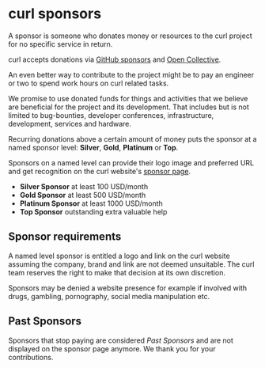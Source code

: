 <!--
Copyright (C) Daniel Stenberg, <daniel@haxx.se>, et al.

SPDX-License-Identifier: curl
-->

# curl sponsors

A sponsor is someone who donates money or resources to the curl project for no
specific service in return.

curl accepts donations via [GitHub sponsors](https://github.com/sponsors/curl)
and [Open Collective](https://opencollective.com/curl).

An even better way to contribute to the project might be to pay an engineer or
two to spend work hours on curl related tasks.

We promise to use donated funds for things and activities that we believe are
beneficial for the project and its development. That includes but is not
limited to bug-bounties, developer conferences, infrastructure, development,
services and hardware.

Recurring donations above a certain amount of money puts the sponsor at a
named sponsor level: **Silver**, **Gold**, **Platinum** or **Top**.

Sponsors on a named level can provide their logo image and preferred URL and
get recognition on the curl website's [sponsor
page](https://curl.se/sponsors.html).

- **Silver Sponsor** at least 100 USD/month
- **Gold Sponsor** at least 500 USD/month
- **Platinum Sponsor** at least 1000 USD/month
- **Top Sponsor** outstanding extra valuable help

## Sponsor requirements

A named level sponsor is entitled a logo and link on the curl website assuming
the company, brand and link are not deemed unsuitable. The curl team reserves
the right to make that decision at its own discretion.

Sponsors may be denied a website presence for example if involved with drugs,
gambling, pornography, social media manipulation etc.

## Past Sponsors

Sponsors that stop paying are considered *Past Sponsors* and are not displayed
on the sponsor page anymore. We thank you for your contributions.
